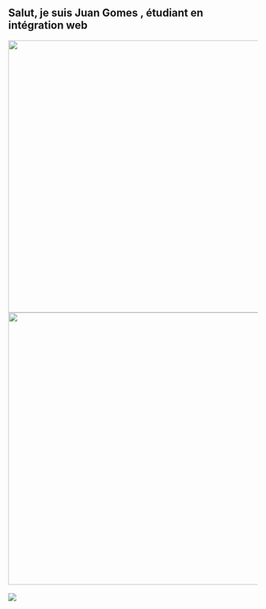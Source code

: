 ## Salut, je suis Juan Gomes ,  étudiant en intégration web 


 
 <div style="">
   <img width="550em" src="https://github-readme-stats.vercel.app/api/top-langs/?username=juangomes376&layout=compact&langs_count=7&theme=dark"/>
    
   <img width="550em" src="https://github-readme-stats.vercel.app/api?username=juangomes376&show_icons=true&theme=dark&include_all_commits=true&count_private=true"/>
  
 
 </div>

<div style="display: inline_block"><br>
<img src="https://skillicons.dev/icons?i=figma,git,bash,linux,html,css,js,php,mysql" />
</div>

<div class="js-calendar-graph mx-md-2 mx-3 d-flex flex-column flex-items-end flex-xl-items-center overflow-hidden pt-1 is-graph-loading graph-canvas ContributionCalendar height-full text-center" data-graph-url="/users/juangomes376/contributions" data-url="/juangomes376" data-from="2022-11-20 00:00:00 +0100" data-to="2023-11-23 23:59:59 +0100" data-org=""></div><div>

